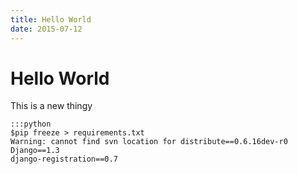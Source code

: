 ```yaml
---
title: Hello World
date: 2015-07-12
---
```


# Hello World

This is a new thingy

    :::python
    $pip freeze > requirements.txt
    Warning: cannot find svn location for distribute==0.6.16dev-r0
    Django==1.3
    django-registration==0.7
